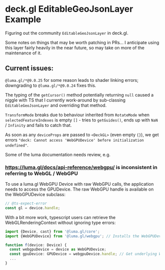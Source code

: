 # deck.gl EditableGeoJsonLayer Example

Figuring out the community `EditableGeoJsonLayer` in deck.gl.

Some notes on things that may be worth patching in PRs... I anticipate using this layer fairly heavily in the near future, so may take on more of the maintenance of it.

## Current issues:

`@luma.gl/*@9.0.25` for some reason leads to shader linking errors; downgrading to `@luma.gl/*@9.0.24` fixes this.

The typing of the `getCursor()` method potentially returning `null` caused a niggle with TS that I currently work-around by sub-classing `EditableGeoJsonLayer` and overriding that method.

`TransformMode` breaks due to behaviour inherited from `RotateMode` when `selectedFeatureIndexes` is empty `[]` - tries to `getGuides()`, ends up with `NaN` / `Infinity` and fails to catch that.

As soon as any `deviceProps` are passed to `<DeckGL>` (even empty `{}`), we get errors `"deck: Cannot access 'WebGPUDevice' before initialization undefined"`.

Some of the luma documentation needs review, e.g.

### https://luma.gl/docs/api-reference/webgpu/ is inconsistent in referring to WebGL / WebGPU

To use a luma.gl WebGPU Device with raw WebGPU calls, the application needs to access the GPUDevice. The raw WebGPU handle is available on the WebGPUDevice subclass:

```ts
// @ts-expect-error
const gl = device.handle;
```

With a bit more work, typescript users can retrieve the WebGLRenderingContext without ignoring type errors:

```ts
import {Device, cast} from '@luma.gl/core';
import {WebGPUDevice} from '@luma.gl/webgpu'; // Installs the WebGPUDevice adapter

function f(device: Device) {
  const webgpuDevice = device as WebGPUDevice;
  const gpuDevice: GPUDevice = webgpuDevice.handle; // Get underlying WebGPU device
  ...
}
```

